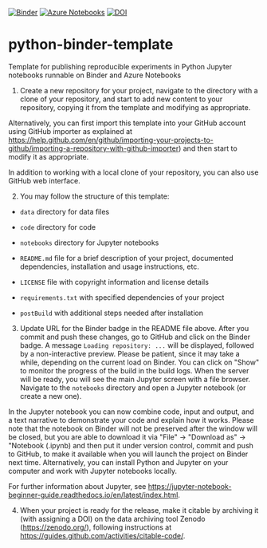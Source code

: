 [![Binder](https://mybinder.org/badge.svg)](https://mybinder.org/v2/gh/rse-standrewscs/python-binder-template/master)
[![Azure Notebooks](https://notebooks.azure.com/launch.png)](https://notebooks.azure.com/alex-konovalov/libraries/python-binder-template)
[![DOI](https://zenodo.org/badge/DOI/10.5281/zenodo.3662238.svg)](https://doi.org/10.5281/zenodo.3662238)

# python-binder-template

Template for publishing reproducible experiments in Python Jupyter notebooks runnable on Binder and Azure Notebooks

1. Create a new repository for your project, navigate to the directory 
with a clone of your repository, and start to add new content to your
repository, copying it from the template and modifying as appropriate.

Alternatively, you can first import this template into your GitHub account 
using GitHub importer as explained at
<https://help.github.com/en/github/importing-your-projects-to-github/importing-a-repository-with-github-importer>)
and then start to modify it as appropriate.

In addition to working with a local clone of your repository, you can
also use GitHub web interface.

2. You may follow the structure of this template:

- `data` directory for data files

- `code` directory for code

- `notebooks` directory for Jupyter notebooks

- `README.md` file for a brief description of your project, documented
dependencies, installation and usage instructions, etc.

- `LICENSE` file with copyright information and license details

- `requirements.txt` with specified dependencies of your project

- `postBuild` with additional steps needed after installation

3. Update URL for the Binder badge in the README file above. 
After you commit and push these changes, go to GitHub and click on the
Binder badge. A message `Loading repository: ...` will be displayed, followed 
by a non-interactive preview. Please be patient, since it may take a while, 
depending on the current load on Binder. You can click on "Show" to monitor 
the progress of the build in the build logs. When the server will be ready, 
you will see the main Jupyter screen with a file browser. Navigate to the
`notebooks` directory and open a Jupyter notebook (or create a new one).

In the Jupyter notebook you can now combine code, input and output, and a text
narrative to demonstrate your code and explain how it works. Please note 
that the notebook on Binder will not be preserved after the window will be 
closed, but you are able to download it via "File" -> "Download as" -> 
"Notebook (.ipynb) and then put it under version control, commit and push 
to GitHub, to make it available when you will launch the project on Binder
next time. Alternatively, you can install Python and Jupyter on your
computer and work with Jupyter notebooks locally.

For further information about Jupyter, see
https://jupyter-notebook-beginner-guide.readthedocs.io/en/latest/index.html.

4. When your project is ready for the release, make it citable by archiving it
(with assigning a DOI) on the data archiving tool Zenodo (https://zenodo.org/), 
following instructions at https://guides.github.com/activities/citable-code/.

